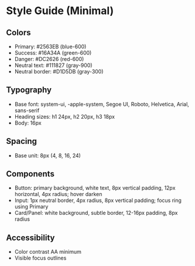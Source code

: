 # Style Guide (Minimal)

## Colors
- Primary: #2563EB (blue-600)
- Success: #16A34A (green-600)
- Danger: #DC2626 (red-600)
- Neutral text: #111827 (gray-900)
- Neutral border: #D1D5DB (gray-300)

## Typography
- Base font: system-ui, -apple-system, Segoe UI, Roboto, Helvetica, Arial, sans-serif
- Heading sizes: h1 24px, h2 20px, h3 18px
- Body: 16px

## Spacing
- Base unit: 8px (4, 8, 16, 24)

## Components
- Button: primary background, white text, 8px vertical padding, 12px horizontal, 4px radius; hover darken
- Input: 1px neutral border, 4px radius, 8px vertical padding; focus ring using Primary
- Card/Panel: white background, subtle border, 12-16px padding, 8px radius

## Accessibility
- Color contrast AA minimum
- Visible focus outlines
